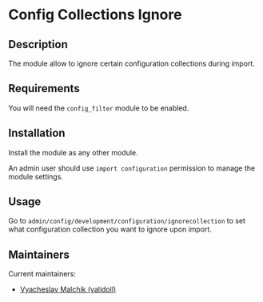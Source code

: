 Config Collections Ignore
============

Description
-----------

The module allow to ignore certain configuration collections during import.

Requirements
------------
You will need the `config_filter` module to be enabled.

Installation
------------
Install the module as any other module.

An admin user should use `import configuration` permission to manage the module settings.

Usage
-----
Go to `admin/config/development/configuration/ignorecollection` to set what configuration collection you want to ignore upon import.

Maintainers
-----------
Current maintainers:

  * [Vyacheslav Malchik (validoll)](https://www.drupal.org/u/validoll)
